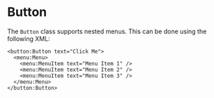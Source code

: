 # Button #

The `Button` class supports nested menus.  This can be done using the following XML:

```
<button:Button text="Click Me">
  <menu:Menu>
    <menu:MenuItem text="Menu Item 1" />
    <menu:MenuItem text="Menu Item 2" />
    <menu:MenuItem text="Menu Item 3" />
  </menu:Menu>
</button:Button>
```